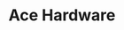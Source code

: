 ---
title: "Ace Hardware"
url: /atlanta/ace-hardware-ralph-david-abernathy-boulevard-southwest/
shop: doityourself
---